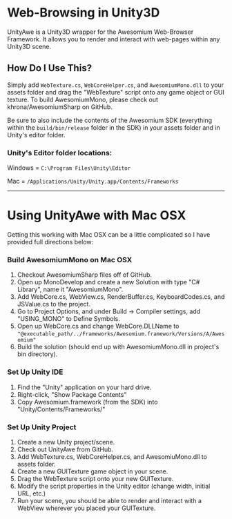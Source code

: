 # Web-Browsing in Unity3D

UnityAwe is a Unity3D wrapper for the Awesomium Web-Browser Framework. It allows you to render and interact with web-pages within any Unity3D scene.

## How Do I Use This?

Simply add `WebTexture.cs`, `WebCoreHelper.cs`, and `AwesomiumMono.dll` to your assets folder and drag the "WebTexture" script onto any game object or GUI texture. To build AwesomiumMono, please check out khrona/AwesomiumSharp on GitHub.

Be sure to also include the contents of the Awesomium SDK (everything within the `build/bin/release` folder in the SDK) in your assets folder and in Unity's editor folder.

### Unity's Editor folder locations:

Windows = `C:\Program Files\Unity\Editor`

Mac = `/Applications/Unity/Unity.app/Contents/Frameworks`

---

# Using UnityAwe with Mac OSX

Getting this working with Mac OSX can be a little complicated so I have provided full directions below:

### Build AwesomiumMono on Mac OSX

1. Checkout AwesomiumSharp files off of GitHub.
2. Open up MonoDevelop and create a new Solution with type "C# Library", name it "AwesomiumMono".
3. Add WebCore.cs, WebView.cs, RenderBuffer.cs, KeyboardCodes.cs, and JSValue.cs to the project.
4. Go to Project Options, and under Build -> Compiler settings, add "USING_MONO" to Define Symbols.
5. Open up WebCore.cs and change WebCore.DLLName to `"@executable_path/../Frameworks/Awesomium.framework/Versions/A/Awesomium"`
6. Build the solution (should end up with AwesomiumMono.dll in project's bin directory).

### Set Up Unity IDE

1. Find the "Unity" application on your hard drive.
2. Right-click, "Show Package Contents"
3. Copy Awesomium.framework (from the SDK) into "Unity/Contents/Frameworks/"

### Set Up Unity Project

1. Create a new Unity project/scene.
2. Check out UnityAwe from GitHub.
2. Add WebTexture.cs, WebCoreHelper.cs, and AwesomiuMono.dll to assets folder.
3. Create a new GUITexture game object in your scene.
4. Drag the WebTexture script onto your new GUITexture.
5. Modify the script properties in the Unity editor (change width, initial URL, etc.)
6. Run your scene, you should be able to render and interact with a WebView wherever you placed your GUITexture.